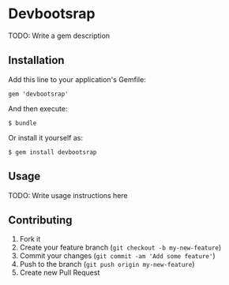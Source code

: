 # Devbootsrap

TODO: Write a gem description

## Installation

Add this line to your application's Gemfile:

    gem 'devbootsrap'

And then execute:

    $ bundle

Or install it yourself as:

    $ gem install devbootsrap

## Usage

TODO: Write usage instructions here

## Contributing

1. Fork it
2. Create your feature branch (`git checkout -b my-new-feature`)
3. Commit your changes (`git commit -am 'Add some feature'`)
4. Push to the branch (`git push origin my-new-feature`)
5. Create new Pull Request
